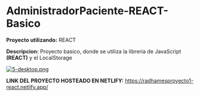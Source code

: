 # AdministradorPaciente-REACT-Basico

**Proyecto utilizando:** REACT

**Descripcion:** Proyecto basico, donde se utiliza la libreria de JavaScript **(REACT)** y el LocalStorage

[![5-desktop.png](https://i.postimg.cc/cHgkrYrY/5-desktop.png)](https://postimg.cc/ftsfPV7T)

**LINK DEL PROYECTO HOSTEADO EN NETLIFY:** https://radhamesproyecto1-react.netlify.app/
